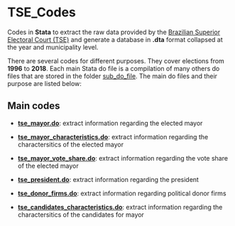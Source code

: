 # TSE_Codes

Codes in **Stata** to extract the raw data provided by the [Brazilian Superior Electoral Court (TSE)](http://www.tse.jus.br/eleicoes/estatisticas/repositorio-de-dados-eleitorais-1/repositorio-de-dados-eleitorais "Superior Electoral Court (TSE)") and generate a database in **.dta** format collapsed at the year and municipality level.

There are several codes for different purposes. They cover elections from **1996** to **2018**. Each main Stata do file is a compilation of many others do files that are stored in the folder [sub_do_file](./_sub_do_file). The main do files and their purpose are listed below:

## Main codes

* [**tse_mayor.do**](./tse_mayor.do):  extract information regarding the elected mayor  

* [**tse_mayor_characteristics.do**](./tse_mayor_characteristics.do): extract information regarding the charactersitics of the elected mayor 

* [**tse_mayor_vote_share.do**](./tse_mayor_vote_share.do): extract information regarding the vote share of the elected mayor 

* [**tse_president.do**](./tse_president.do): extract information regarding the president

* [**tse_donor_firms.do**](./tse_donor_firms.do): extract information regarding political donor firms

* [**tse_candidates_characteristics.do**](./tse_candidates_characteristics.do): extract information regarding the charactersitics of the candidates for mayor 

